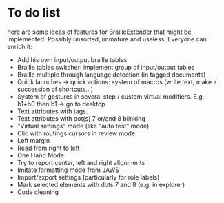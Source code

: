 # To do list
here are some ideas of features for BrailleExtender that might be implemented. Possibly unsorted, immature and useless. Everyone can enrich it:

- Add his own input/output braille tables
- Braille tables switcher: implement group of input/output tables
- Braille multiple through language detection (in tagged documents)
- Quick launches -> quick actions: system of macros (write text, make a succession of shortcuts...)
- System of gestures in several step / custom virtual  modifiers. E.g.: b1+b0 then b1 -> go to desktop
- Text attributes with tags.
- Text attributes with dot(s) 7 or/and 8 blinking
- "Virtual settings" mode (like "auto test" mode)
- Clic with routings cursors in review mode
- Left margin
- Read from right to left
- One Hand Mode
- Try to report center, left and right alignments
- Imitate formatting mode from JAWS
- Import/export settings (particularly for role labels)
- Mark selected elements with dots 7 and 8 (e.g. in explorer)
- Code cleaning
